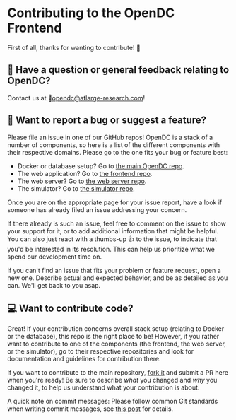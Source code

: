 # Contributing to the OpenDC Frontend

First of all, thanks for wanting to contribute! 🎉


## 💬 Have a question or general feedback relating to OpenDC?

Contact us at 📧[opendc@atlarge-research.com](mailto:opendc@atlarge-research.com)!


## 🐞 Want to report a bug or suggest a feature?

Please file an issue in one of our GitHub repos! OpenDC is a stack of a number of components, so here is a list of the different components with their respective domains. Please go to the one fits your bug or feature best:

* Docker or database setup? Go to [the main OpenDC repo](https://github.com/atlarge-research/opendc/issues).
* The web application? Go to [the frontend repo](https://github.com/atlarge-research/opendc-frontend/issues).
* The web server? Go to [the web server repo](https://github.com/atlarge-research/opendc-web-server/issues).
* The simulator? Go to [the simulator repo](https://github.com/atlarge-research/opendc-simulator/issues).

Once you are on the appropriate page for your issue report, have a look if someone has already filed an issue addressing your concern. 

If there already is such an issue, feel free to comment on the issue to show your support for it, or to add additional information that might be helpful. You can also just react with a thumbs-up 👍 to the issue, to indicate that you'd be interested in its resolution. This can help us prioritize what we spend our development time on.

If you can't find an issue that fits your problem or feature request, open a new one. Describe actual and expected behavior, and be as detailed as you can. We'll get back to you asap.


## 💻 Want to contribute code?

Great! If your contribution concerns overall stack setup (relating to Docker or the database), this repo is the right place to be! However, if you rather want to contribute to one of the components (the frontend, the web server, or the simulator), go to their respective repositories and look for documentation and guidelines for contribution there.

If you want to contribute to the main repository, [fork it](https://github.com/atlarge-research/opendc/new/master) and submit a PR here when you're ready! Be sure to describe *what* you changed and *why* you changed it, to help us understand what your contribution is about.

A quick note on commit messages: Please follow common Git standards when writing commit messages, see [this post](https://chris.beams.io/posts/git-commit/) for details.
